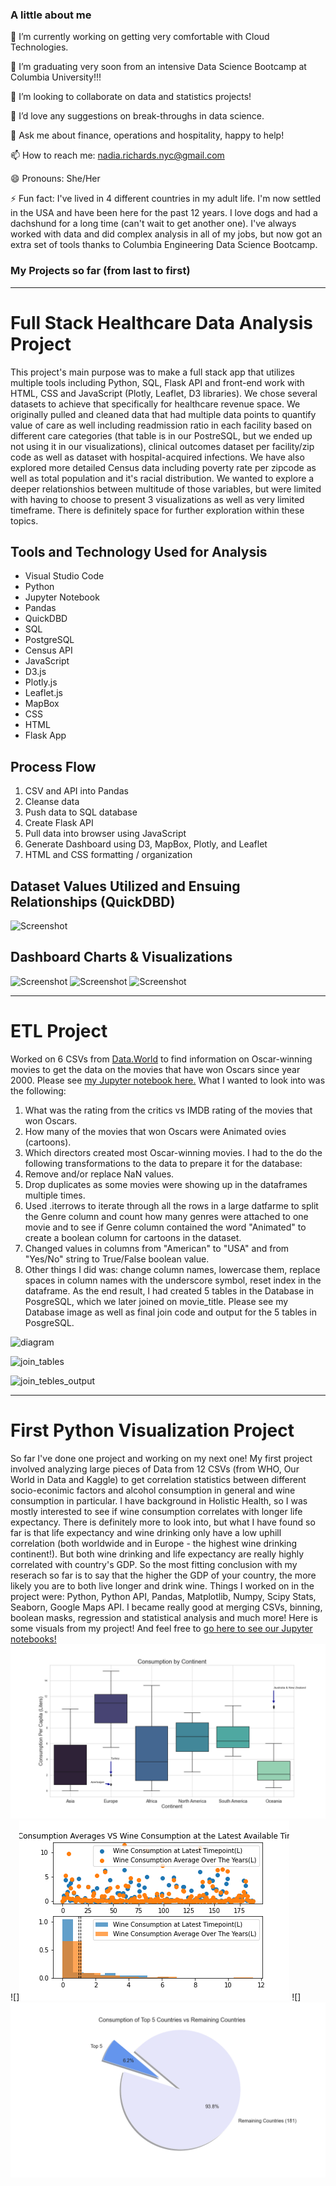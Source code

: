 ### A little about me
🔭 I’m currently working on getting very comfortable with Cloud Technologies.

🌱 I’m graduating very soon from an intensive Data Science Bootcamp at Columbia University!!!

👯 I’m looking to collaborate on data and statistics projects!

🤔 I’d love any suggestions on break-throughs in data science.

💬 Ask me about finance, operations and hospitality, happy to help!

📫 How to reach me: nadia.richards.nyc@gmail.com

😄 Pronouns: She/Her

⚡ Fun fact: I've lived in 4 different countries in my adult life. I'm now settled in the USA and have been here for the past 12 years. I love dogs and had a dachshund for a long time (can't wait to get another one). I've always worked with data and did complex analysis in all of my jobs, but now got an extra set of tools thanks to Columbia Engineering Data Science Bootcamp.

### My Projects so far (from last to first)
---
# Full Stack Healthcare Data Analysis Project

This project's main purpose was to make a full stack app that utilizes multiple tools including Python, SQL, Flask API and front-end work with HTML, CSS and JavaScript (Plotly, Leaflet, D3 libraries). We chose several datasets to achieve that specifically for healthcare revenue space. We originally pulled and cleaned data that had multiple data points to quantify value of care as well including readmission ratio in each facility based on different care categories (that table is in our PostreSQL, but we ended up not using it in our visualizations), clinical outcomes dataset  per facility/zip code as well as dataset with hospital-acquired infections. We have also explored more detailed Census data including poverty rate per zipcode as well as total population and it's racial distribution. We wanted to explore a deeper relationshios between multitude of those variables, but were limited with having to choose to present 3 visualizations as well as very limited timeframe. There is definitely space for further exploration within these topics. 

## Tools and Technology Used for Analysis

* Visual Studio Code
* Python
* Jupyter Notebook
* Pandas
* QuickDBD
* SQL
* PostgreSQL
* Census API
* JavaScript
* D3.js
* Plotly.js
* Leaflet.js
* MapBox
* CSS
* HTML
* Flask App

## Process Flow

1. CSV and API into Pandas
2. Cleanse data
3. Push data to SQL database
4. Create Flask API
5. Pull data into browser using JavaScript
6. Generate Dashboard using D3, MapBox, Plotly, and Leaflet
7. HTML and CSS formatting / organization

## Dataset Values Utilized and Ensuing Relationships (QuickDBD) 
![Screenshot](https://github.com/nadiarichards/project2/blob/main/Noah/QuickDBDv2.JPG)

## Dashboard Charts & Visualizations
![Screenshot](https://github.com/nadiarichards/project2/blob/main/Noah/first_third.png)
![Screenshot](https://github.com/nadiarichards/project2/blob/main/Noah/middle_third.png)
![Screenshot](https://github.com/nadiarichards/project2/blob/main/Noah/bottom_third.png)

---
# ETL Project

Worked on 6 CSVs from [Data.World](https://data.world/) to find information on Oscar-winning movies to get the data on the movies that have won Oscars since year 2000. Please see [my Jupyter notebook here.](https://github.com/nadiarichards/ETL-Project/blob/main/Nadia/Nadias_ETL_notebook.ipynb) What I wanted to look into was the following:
1. What was the rating from the critics vs IMDB rating of the movies that won Oscars.
2. How many of the movies that won Oscars were Animated ovies (cartoons).
3. Which directors created most Oscar-winning movies.
I had to the do the following transformations to the data to prepare it for the database:
1. Remove and/or replace NaN values.
2. Drop duplicates as some movies were showing up in the dataframes multiple times.
3. Used .iterrows to iterate through all the rows in a large datfarme to split the Genre column and count how many genres were attached to one movie and to see if Genre column contained the word "Animated" to create a boolean column for cartoons in the dataset.
4. Changed values in columns from "American" to "USA" and from "Yes/No" string to True/False boolean value.
5. Other things I did was: change column names, lowercase them, replace spaces in column names with the underscore symbol, reset index in the dataframe.
As the end result, I had created 5 tables in the Database in PosgreSQL, which we later joined on movie_title. 
Please see my Database image as well as final join code and output for the 5 tables in PosgreSQL.

![diagram](https://github.com/nadiarichards/ETL-Project/blob/main/Images/diagram.png/)

![join_tables](https://github.com/nadiarichards/ETL-Project/blob/main/Images/final_join_sql.png)

![join_tebles_output](https://github.com/nadiarichards/ETL-Project/blob/main/Images/final_join_output.png)

---
# First Python Visualization Project

So far I've done one project and working on my next one!
My first project involved analyzing large pieces of Data from 12 CSVs (from WHO, Our World in Data and Kaggle) to get correlation statistics between different socio-econimic factors and alcohol consumption in general and wine consumption in particular. I have background in Holistic Health, so I was mostly interested to see if wine consumption correlates with longer life expectancy. There is definitely more to look into, but what I have found so far is that life expectancy and wine drinking only have a low uphill correlation (both worldwide and in Europe - the highest wine drinking continent!). But both wine drinking and life expectancy are really highly correlated with country's GDP. So the most fitting conclusion with my reserach so far is to say that the higher the GDP of your country, the more likely you are to both live longer and drink wine. Things I worked on in the project were: Python, Python API, Pandas, Matplotlib, Numpy, Scipy Stats, Seaborn, Google Maps API. I became really good at merging CSVs, binning, boolean masks, regression and statistical analysis and much more!
Here is some visuals from my project! And feel free to [go here to see our Jupyter notebooks!](https://github.com/nadiarichards/data-analysis-project-1/tree/main/Finalized_project_work)
![](https://github.com/nadiarichards/data-analysis-project-1/blob/main/Finalized_project_work/Images/4_continent_boxplot.png)
![]<img src=https://github.com/nadiarichards/data-analysis-project-1/blob/main/Images/wine_consumption_averages_vs_wine_consumption_at_latest_timepoint_scatterplot.png>
![]<img src=https://github.com/nadiarichards/data-analysis-project-1/blob/main/Images/2_top_5_pie_chart.png>

